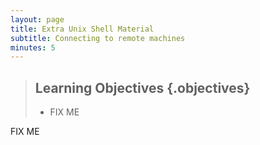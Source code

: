 ```yaml
---
layout: page
title: Extra Unix Shell Material
subtitle: Connecting to remote machines
minutes: 5
---
```

> ## Learning Objectives {.objectives}
>
> * FIX ME

FIX ME